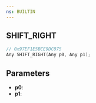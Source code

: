 ```yaml
---
ns: BUILTIN
---
```

## SHIFT_RIGHT

```c
// 0x97EF1E5BCE9DC075
Any SHIFT_RIGHT(Any p0, Any p1);
```

## Parameters
* **p0**:
* **p1**:
